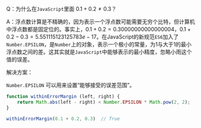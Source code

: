 Q：为什么在`JavaScript`里面 $0.1+0.2 \neq 0.3$？

A：浮点数计算是不精确的，因为表示一个浮点数可能需要无穷个比特，但计算机中浮点数都是固定位的。事实上，$0.1+0.2 = 0.30000000000000004$，$0.1 + 0.2 - 0.3 = 5.551115123125783e-17$。在JavaScript的新规范`ES6`加入了`Number.EPSILON`，是`Number`上的对象，表示一个极小的常量，为1与大于1的最小浮点数之间的差。这其实就是`JavaScript`中能够表示的最小精度，忽略小雨这个值的误差。

解决方案：

`Number.EPSILON` 可以用来设置“能够接受的误差范围”。

```js
function withinErrorMargin (left, right) {
    return Math.abs(left - right) < Number.EPSILON * Math.pow(2, 2);
}

withinErrorMargin(0.1 + 0.2, 0.3)  // True
```

